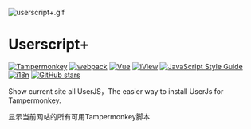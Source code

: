 ![userscript+.gif](https://cdn.rawgit.com/jae-jae/_resources/master/img/userscript+.gif)
# Userscript+

[![Tampermonkey](https://img.shields.io/badge/Tampermonkey-up%20to%20date-green.svg)](https://tampermonkey.net/)
[![webpack](https://img.shields.io/badge/webpack-3.x-orange.svg)](https://github.com/webpack/webpack)
[![Vue](https://img.shields.io/badge/Vue-2.4%2B-yellow.svg)](https://vuejs.org/)
[![iView](https://img.shields.io/badge/iView-2.2.0-brightgreen.svg)](https://www.iviewui.com)
[![JavaScript Style Guide](https://img.shields.io/badge/code_style-standard-brightgreen.svg)](https://standardjs.com)
[![i18n](https://img.shields.io/badge/i18n-PR-blue.svg)](https://github.com/jae-jae/Userscript-Plus/tree/master/src/common/lang)
[![GitHub stars](https://img.shields.io/github/stars/jae-jae/Userscript-Plus.svg?style=social&label=Star&style=flat-square)](https://github.com/jae-jae/Userscript-Plus)

Show current site all UserJS，The easier way to install UserJs for Tampermonkey. 

显示当前网站的所有可用Tampermonkey脚本
